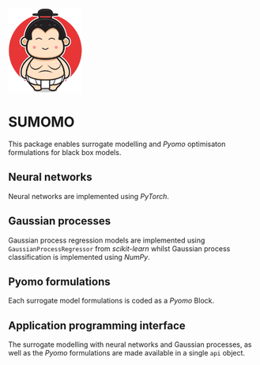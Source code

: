 <img
  src="sumo.jpeg"
  alt="A sumo"
  width=150>

# SUMOMO
This package enables surrogate modelling and *Pyomo* optimisaton formulations for black box models.

## Neural networks
Neural networks are implemented using *PyTorch*.

## Gaussian processes
Gaussian process regression models are implemented using `GaussianProcessRegressor` from *scikit-learn* whilst Gaussian process classification is implemented using *NumPy*.

## Pyomo formulations
Each surrogate model formulations is coded as a *Pyomo* Block.

## Application programming interface
The surrogate modelling with neural networks and Gaussian processes, as well as the *Pyomo* formulations are made available in a single `api` object.
